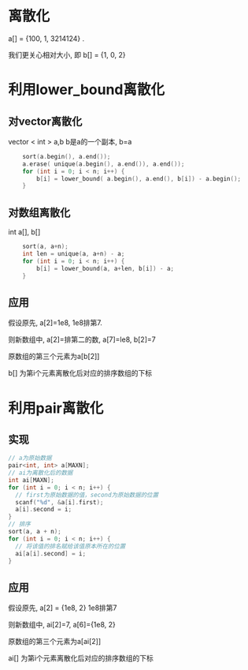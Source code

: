 # 离散化

a[] = {100, 1, 3214124} . 

我们更关心相对大小, 即 b[] = {1, 0, 2}



# 利用lower_bound离散化





## 对vector离散化

vector < int > a,b  b是a的一个副本, b=a

```cpp
	sort(a.begin(), a.end());
	a.erase( unique(a.begin(), a.end()), a.end());
	for (int i = 0; i < n; i++) {
		b[i] = lower_bound( a.begin(), a.end(), b[i]) - a.begin();
	}
```



## 对数组离散化

int  a[], b[]

```cpp
	sort(a, a+n);
	int len = unique(a, a+n) - a;
	for (int i = 0; i < n; i++) {
        b[i] = lower_bound(a, a+len, b[i]) - a;
    }
```



## 应用

假设原先, a[2]=1e8, 1e8排第7.

则新数组中, a[2]=排第二的数, a[7]=le8, b[2]=7

原数组的第三个元素为a[b[2]]

b[] 为第i个元素离散化后对应的排序数组的下标



# 利用pair离散化

## 实现

```cpp
// a为原始数据
pair<int, int> a[MAXN];
// ai为离散化后的数据
int ai[MAXN];
for (int i = 0; i < n; i++) {
  // first为原始数据的值，second为原始数据的位置
  scanf("%d", &a[i].first);
  a[i].second = i;
}
// 排序
sort(a, a + n);
for (int i = 0; i < n; i++) {
  // 将该值的排名赋给该值原本所在的位置
  ai[a[i].second] = i;
}
```



## 应用

假设原先, a[2] = {1e8, 2} 1e8排第7

则新数组中, ai[2]=7, a[6]={1e8, 2}

原数组的第三个元素为a[ai[2]]

ai[] 为第i个元素离散化后对应的排序数组的下标



